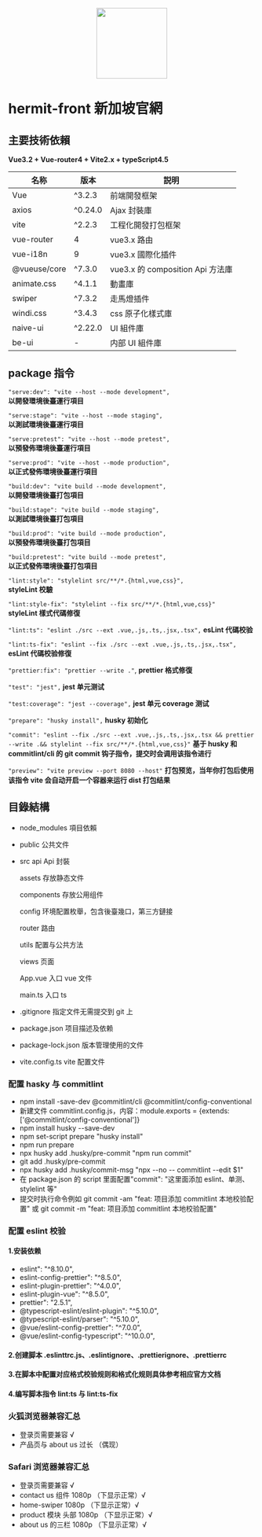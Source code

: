 <p align="center">
  <img width="144px" src="https://lianantech.com/commonImg/mail/hermit-logo.png" />
</p>

# hermit-front 新加坡官網

## 主要技術依賴

**Vue3.2 + Vue-router4 + Vite2.x + typeScript4.5**

| 名称         | 版本    | 説明                             |
| ------------ | ------- | -------------------------------- |
| Vue          | ^3.2.3  | 前端開發框架                     |
| axios        | ^0.24.0 | Ajax 封裝庫                      |
| vite         | ^2.2.3  | 工程化開發打包框架               |
| vue-router   | 4       | vue3.x 路由                      |
| vue-i18n     | 9       | vue3.x 國際化插件                |
| @vueuse/core | ^7.3.0  | vue3.x 的 composition Api 方法庫 |
| animate.css  | ^4.1.1  | 動畫庫                           |
| swiper       | ^7.3.2  | 走馬燈插件                       |
| windi.css    | ^3.4.3  | css 原子化樣式庫                 |
| naive-ui     | ^2.22.0 | UI 組件庫                        |
| be-ui        | -       | 内部 UI 組件庫                   |

## package 指令

`"serve:dev": "vite --host --mode development",`  
**以開發環境後臺運行項目**

`"serve:stage": "vite --host --mode staging",`  
**以測試環境後臺運行項目**

`"serve:pretest": "vite --host --mode pretest",`  
**以預發佈環境後臺運行項目**

`"serve:prod": "vite --host --mode production",`  
**以正式發佈環境後臺運行項目**

`"build:dev": "vite build --mode development",`  
**以開發環境後臺打包項目**

`"build:stage": "vite build --mode staging",`  
**以測試環境後臺打包項目**

`"build:prod": "vite build --mode production",`  
**以預發佈環境後臺打包項目**

`"build:pretest": "vite build --mode pretest",`  
**以正式發佈環境後臺打包項目**

`"lint:style": "stylelint src/**/*.{html,vue,css}",`  
**styleLint 校驗**

`"lint:style-fix": "stylelint --fix src/**/*.{html,vue,css}"`  
**styleLint 樣式代碼修復**

`"lint:ts": "eslint ./src --ext .vue,.js,.ts,.jsx,.tsx",`
**esLint 代碼校验**

`"lint:ts-fix": "eslint --fix ./src --ext .vue,.js,.ts,.jsx,.tsx",`
**esLint 代碼校验修復**

`"prettier:fix": "prettier --write ."`,
**prettier 格式修復**

`"test": "jest",`
**jest 单元测试**

`"test:coverage": "jest --coverage",`
**jest 单元 coverage 测试**

`"prepare": "husky install",`
**husky 初始化**

`"commit": "eslint --fix ./src --ext .vue,.js,.ts,.jsx,.tsx && prettier --write .&& stylelint --fix src/**/*.{html,vue,css}"`
**基于 husky 和 commitlint/cli 的 git commit 钩子指令，提交时会调用该指令进行**

`"preview": "vite preview --port 8080 --host"`
**打包预览，当年你打包后使用该指令 vite 会自动开启一个容器来运行 dist 打包结果**

## 目錄結構

- node_modules 項目依賴
- public 公共文件
- src
  api Api 封裝

  assets 存放静态文件

  components 存放公用组件

  config 环境配置枚舉，包含後臺幾口，第三方鏈接

  router 路由

  utils 配置与公共方法

  views 页面

  App.vue 入口 vue 文件

  main.ts 入口 ts

- .gitignore 指定文件无需提交到 git 上

- package.json 项目描述及依赖

- package-lock.json 版本管理使用的文件

- vite.config.ts vite 配置文件

### 配置 hasky 与 commitlint

- npm install -save-dev @commitlint/cli @commitlint/config-conventional
- 新建文件 commitlint.config.js，内容：module.exports = {extends: ['@commitlint/config-conventional']}
- npm install husky --save-dev
- npm set-script prepare "husky install"
- npm run prepare
- npx husky add .husky/pre-commit "npm run commit"
- git add .husky/pre-commit
- npx husky add .husky/commit-msg "npx --no -- commitlint --edit $1"
- 在 package.json 的 script 里面配置"commit": "这里面添加 eslint、单测、stylelint 等"
- 提交时执行命令例如 git commit -am "feat: 项目添加 commitlint 本地校验配置" 或 git commit -m "feat: 项目添加 commitlint 本地校验配置"

### 配置 eslint 校验

#### 1.安装依赖

- eslint": "^8.10.0",
- eslint-config-prettier": "^8.5.0",
- eslint-plugin-prettier": "^4.0.0",
- eslint-plugin-vue": "^8.5.0",
- prettier": "2.5.1",
- @typescript-eslint/eslint-plugin": "^5.10.0",
- @typescript-eslint/parser": "^5.10.0",
- @vue/eslint-config-prettier": "^7.0.0",
- @vue/eslint-config-typescript": "^10.0.0",

#### 2.创建脚本 .eslinttrc.js、.eslintignore、.prettierignore、.prettierrc

#### 3.在脚本中配置对应格式校验规则和格式化规则具体参考相应官方文档

#### 4.编写脚本指令 lint:ts 与 lint:ts-fix

### 火狐浏览器兼容汇总

- 登录页需要兼容 √
- 产品页与 about us 过长 （偶现）

### Safari 浏览器兼容汇总

- 登录页需要兼容 √
- contact us 组件 1080p （下显示正常）√
- home-swiper 1080p （下显示正常）√
- product 模块 头部 1080p （下显示正常）√
- about us 的三栏 1080p （下显示正常）√
